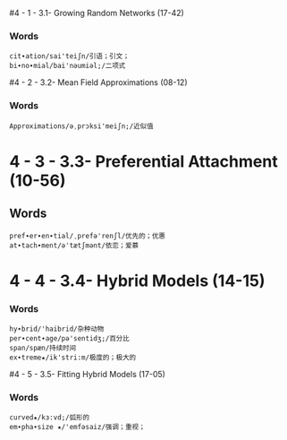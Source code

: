 
#4 - 1 - 3.1- Growing Random Networks (17-42)


### Words
	cit∙ation/sai'teiʃn/引语；引文；
	bi∙no∙mial/bai'nəumiəl;/二项式


#4 - 2 - 3.2- Mean Field Approximations (08-12)


### Words
	Approximations/əˌprɔksi'meiʃn;/近似值


# 4 - 3 - 3.3- Preferential Attachment (10-56)


## Words

	pref∙er∙en∙tial/ˌprefə'renʃl/优先的；优惠
	at∙tach∙ment/ə'tætʃmənt/依恋；爱慕


# 4 - 4 - 3.4- Hybrid Models (14-15)


### Words
	hy∙brid/'haibrid/杂种动物
	per∙cent∙age/pə'sentidʒ;/百分比
	span/spæn/持续时间
	ex∙treme★/ik'stri:m/极度的；极大的

#4 - 5 - 3.5- Fitting Hybrid Models (17-05)


### Words
	curved★/kɜ:vd;/弧形的
	em∙pha∙size ★/'emfəsaiz/强调；重视；




















